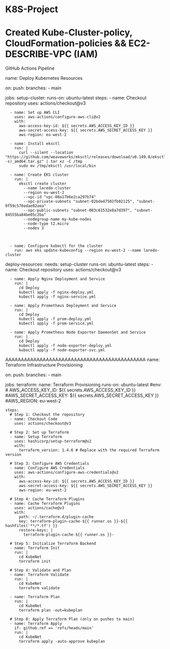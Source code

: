 # K8S-Project
# Created Kube-Cluster-policy, CloudFormation-policies && EC2-DESCRIBE-VPC (IAM)
GitHub Actions Pipeline

name: Deploy Kubernetes Resources

on:
  push:
    branches:
      - main

jobs:
  setup-cluster:
    runs-on: ubuntu-latest
    steps:
      - name: Checkout repository
        uses: actions/checkout@v3

      - name: Set up AWS CLI
        uses: aws-actions/configure-aws-cli@v2
        with:
          aws-access-key-id: ${{ secrets.AWS_ACCESS_KEY_ID }}
          aws-secret-access-key: ${{ secrets.AWS_SECRET_ACCESS_KEY }}
          aws-region: eu-west-2

      - name: Install eksctl
        run: |
          curl --silent --location "https://github.com/weaveworks/eksctl/releases/download/v0.149.0/eksctl_$(uname -s)_amd64.tar.gz" | tar xz -C /tmp
          sudo mv /tmp/eksctl /usr/local/bin

      - name: Create EKS cluster
        run: |
          eksctl create cluster 
            --name laredo-cluster 
            --region eu-west-2
            --vpc-id "vpc-08a17b6e2ca297b74"
            --vpc-private-subnets "subnet-02bde47502fb02125", "subnet-0f59c570adae02aea"
            --vpc-public-subnets "subnet-083c61532e8a7d397", "subnet-04555ba84be05c2ba"
            --nodegroup-name my-kube-nodes
            --node-type t2.micro 
            --nodes 3


                             
      - name: Configure kubectl for the cluster
        run: aws eks update-kubeconfig --region eu-west-2 --name laredo-cluster

  deploy-resources:
    needs: setup-cluster
    runs-on: ubuntu-latest
    steps:
      - name: Checkout repository
        uses: actions/checkout@v3

      - name: Apply Nginx Deployment and Service
        run: |
          cd Deploy
          kubectl apply -f nginx-deploy.yml
          kubectl apply -f nginx-service.yml

      - name: Apply Prometheus Deployment and Service
        run: |
          cd Deploy
          kubectl apply -f prom-deploy.yml
          kubectl apply -f prom-service.yml

      - name: Apply Prometheus Node Exporter DaemonSet and Service
        run: |
          cd Deploy
          kubectl apply -f node-exporter-deploy.yml
          kubectl apply -f node-exporter-svc.yml

AAAAAAAAAAAAAAAAAAAAAAAAAAAAAAAAAAAAAAAAAAAAA
name: Terraform Infrastructure Provisioning

on:
  push:
    branches:
      - main
  
jobs:
  terraform:
    name: Terraform Provisioning
    runs-on: ubuntu-latest
    #env:
     # AWS_ACCESS_KEY_ID: ${{ secrets.AWS_ACCESS_KEY_ID }}
      #AWS_SECRET_ACCESS_KEY: ${{ secrets.AWS_SECRET_ACCESS_KEY }}
      #AWS_REGION: eu-west-2

    steps:
      # Step 1: Checkout the repository
      - name: Checkout Code
        uses: actions/checkout@v3

      # Step 2: Set up Terraform
      - name: Setup Terraform
        uses: hashicorp/setup-terraform@v2
        with:
          terraform_version: 1.4.6 # Replace with the required Terraform version

      # Step 3: Configure AWS Credentials
      - name: Configure AWS Credentials
        uses: aws-actions/configure-aws-credentials@v2
        with:
          aws-access-key-id: ${{ secrets.AWS_ACCESS_KEY_ID }}
          aws-secret-access-key: ${{ secrets.AWS_SECRET_ACCESS_KEY }}
          aws-region: eu-west-2

      # Step 4: Cache Terraform Plugins
      - name: Cache Terraform Plugins
        uses: actions/cache@v3
        with:
          path: ~/.terraform.d/plugin-cache
          key: terraform-plugin-cache-${{ runner.os }}-${{ hashFiles('**/*.tf') }}
          restore-keys: |
            terraform-plugin-cache-${{ runner.os }}-

      # Step 5: Initialize Terraform Backend
      - name: Terraform Init
        run: |
          cd KubeNet
          terraform init

      # Step 4: Validate and Plan
      - name: Terraform Validate
        run: |
          cd KubeNet
          terraform validate

      - name: Terraform Plan
        run: |
          cd KubeNet
          terraform plan -out=kubeplan

      # Step 8: Apply Terraform Plan (only on pushes to main)
      - name: Terraform Apply
        if: github.ref == 'refs/heads/main'
        run: |
          cd KubeNet
          terraform apply -auto-approve kubeplan
